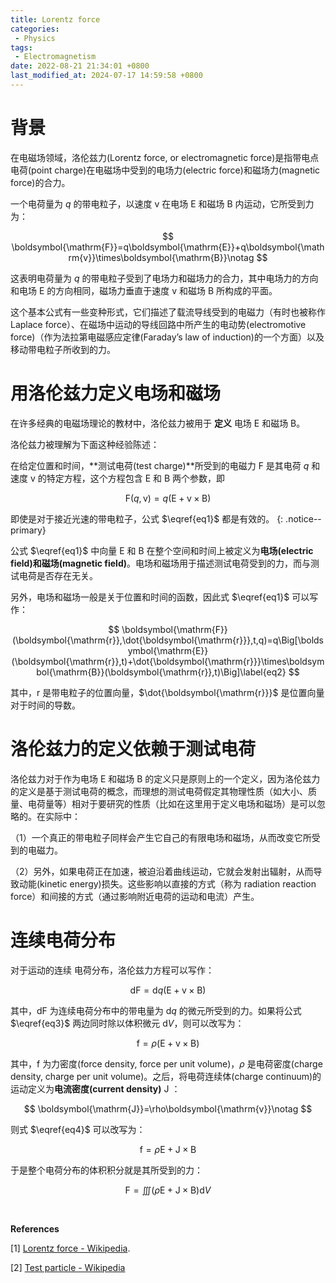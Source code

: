 ```yaml
---
title: Lorentz force
categories:
 - Physics
tags: 
 - Electromagnetism
date: 2022-08-21 21:34:01 +0800
last_modified_at: 2024-07-17 14:59:58 +0800
---
```


# 背景

在电磁场领域，洛伦兹力(Lorentz force, or electromagnetic force)是指带电点电荷(point charge)在电磁场中受到的电场力(electric force)和磁场力(magnetic force)的合力。

一个电荷量为 $q$ 的带电粒子，以速度 $\boldsymbol{\mathrm{v}}$ 在电场 $\boldsymbol{\mathrm{E}}$ 和磁场 $\boldsymbol{\mathrm{B}}$ 内运动，它所受到力为：

$$
\boldsymbol{\mathrm{F}}=q\boldsymbol{\mathrm{E}}+q\boldsymbol{\mathrm{v}}\times\boldsymbol{\mathrm{B}}\notag
$$

这表明电荷量为 $q$ 的带电粒子受到了电场力和磁场力的合力，其中电场力的方向和电场 $\boldsymbol{\mathrm{E}}$ 的方向相同，磁场力垂直于速度 $\boldsymbol{\mathrm{v}}$ 和磁场 $\boldsymbol{\mathrm{B}}$ 所构成的平面。

这个基本公式有一些变种形式，它们描述了载流导线受到的电磁力（有时也被称作 Laplace force）、在磁场中运动的导线回路中所产生的电动势(electromotive force)（作为法拉第电磁感应定律(Faraday’s law of induction)的一个方面）以及移动带电粒子所收到的力。
<br>

# 用洛伦兹力定义电场和磁场

在许多经典的电磁场理论的教材中，洛伦兹力被用于 **定义** 电场 $\boldsymbol{\mathrm{E}}$ 和磁场 $\boldsymbol{\mathrm{B}}$。

洛伦兹力被理解为下面这种经验陈述：

在给定位置和时间，**测试电荷(test charge)**所受到的电磁力 $\boldsymbol{\mathrm{F}}$ 是其电荷 $q$ 和速度 $\boldsymbol{\mathrm{v}}$ 的特定方程，这个方程包含 $\boldsymbol{\mathrm{E}}$ 和 $\boldsymbol{\mathrm{B}}$ 两个参数，即

$$
\boldsymbol{\mathrm{F}}(q,\boldsymbol{\mathrm{v}})=q(\boldsymbol{\mathrm{E}}+\boldsymbol{\mathrm{v}}\times\boldsymbol{\mathrm{B}})\label{eq1}
$$

即使是对于接近光速的带电粒子，公式 $\eqref{eq1}$ 都是有效的。
{: .notice--primary}

公式 $\eqref{eq1}$ 中向量 $\boldsymbol{\mathrm{E}}$ 和 $\boldsymbol{\mathrm{B}}$ 在整个空间和时间上被定义为**电场(electric field)**和**磁场(magnetic field)**。电场和磁场用于描述测试电荷受到的力，而与测试电荷是否存在无关。

另外，电场和磁场一般是关于位置和时间的函数，因此式 $\eqref{eq1}$ 可以写作：

$$
\boldsymbol{\mathrm{F}}(\boldsymbol{\mathrm{r}},\dot{\boldsymbol{\mathrm{r}}},t,q)=q\Big[\boldsymbol{\mathrm{E}}(\boldsymbol{\mathrm{r}},t)+\dot{\boldsymbol{\mathrm{r}}}\times\boldsymbol{\mathrm{B}}(\boldsymbol{\mathrm{r}},t)\Big]\label{eq2}
$$

其中，$\boldsymbol{\mathrm{r}}$ 是带电粒子的位置向量，$\dot{\boldsymbol{\mathrm{r}}}$ 是位置向量对于时间的导数。
<br>

# 洛伦兹力的定义依赖于测试电荷

洛伦兹力对于作为电场 $\boldsymbol{\mathrm{E}}$ 和磁场 $\boldsymbol{\mathrm{B}}$ 的定义只是原则上的一个定义，因为洛伦兹力的定义是基于测试电荷的概念，而理想的测试电荷假定其物理性质（如大小、质量、电荷量等）相对于要研究的性质（比如在这里用于定义电场和磁场）是可以忽略的。在实际中：

（1）一个真正的带电粒子同样会产生它自己的有限电场和磁场，从而改变它所受到的电磁力。

（2）另外，如果电荷正在加速，被迫沿着曲线运动，它就会发射出辐射，从而导致动能(kinetic energy)损失。这些影响以直接的方式（称为 radiation reaction force）和间接的方式（通过影响附近电荷的运动和电流）产生。
<br>

# 连续电荷分布

对于运动的连续 电荷分布，洛伦兹力方程可以写作：

$$
\mathrm{d}\boldsymbol{\mathrm{F}}=\mathrm{d}q(\boldsymbol{\mathrm{E}}+\boldsymbol{\mathrm{v}}\times\boldsymbol{\mathrm{B}})\label{eq3}
$$

其中，$\mathrm{d}\boldsymbol{\mathrm{F}}$ 为连续电荷分布中的带电量为 $\mathrm{d}q$ 的微元所受到的力。如果将公式 $\eqref{eq3}$ 两边同时除以体积微元 $\mathrm{d}V$，则可以改写为：

$$
\boldsymbol{\mathrm{f}}=\rho(\boldsymbol{\mathrm{E}}+\boldsymbol{\mathrm{v}}\times\boldsymbol{\mathrm{B}})\label{eq4}
$$

其中，$\boldsymbol{\mathrm{f}}$ 为力密度(force density, force per unit volume)，$\rho$ 是电荷密度(charge density, charge per unit volume)。之后，将电荷连续体(charge continuum)的运动定义为**电流密度(current density)** $\boldsymbol{\mathrm{J}}$ ：

$$
\boldsymbol{\mathrm{J}}=\rho\boldsymbol{\mathrm{v}}\notag
$$

则式 $\eqref{eq4}$ 可以改写为：

$$
\boldsymbol{\mathrm{f}}=\rho\boldsymbol{\mathrm{E}}+\boldsymbol{\mathrm{J}}\times\boldsymbol{\mathrm{B}}
$$

 于是整个电荷分布的体积积分就是其所受到的力：

$$
\boldsymbol{\mathrm{F}}=\iiint(\rho\boldsymbol{\mathrm{E}}+\boldsymbol{\mathrm{J}}\times\boldsymbol{\mathrm{B}})\mathrm{d}V
$$

<br>

**References**

[1] [Lorentz force - Wikipedia](https://en.wikipedia.org/wiki/Lorentz_force#Lorentz_force_law_as_the_definition_of_E_and_B).

[2] [Test particle - Wikipedia](https://en.wikipedia.org/wiki/Test_particle#test_charge)